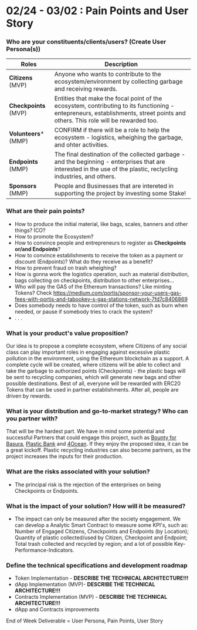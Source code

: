 # **02/24 - 03/02 : Pain Points and User Story**


### Who are your constituents/clients/users? (Create User Persona(s))
| Roles | Description |
| ------ | ------ |
| **Citizens** (MVP)| Anyone who wants to contribute to the ecosystem/environment by collecting garbage and receiving rewards. |
| **Checkpoints** (MVP)| Entities that make the focal point of the ecosystem, contributing to its functioning - entepreneurs, establishments, street points and others. This role will be rewarded too.|
| **Volunteers*** (MMP)| CONFIRM if there will be a role to help the ecosystem - logistics, wheighing the garbage, and ohter activities.
| **Endpoints** (MMP)| The final destination of the collected garbage - and the beginning - enterprises that are interested in the use of the plastic, reclycling industries, and others. |
| **Sponsors** (MMP)| People and Businesses that are intereted in supporting the project by investing some Stake! |

### What are their pain points?
  - How to produce the initial material, like bags, scales, banners and other things? ICO?
  - How to promote the Ecosystem?
  - How to convince people and entrepreneurs to register as **Checkpoints or/and Endpoints**?
  - How to convince establishments to receive the token as a payment or discount (Endpoints)? What do they receive as a benefit?
  - How to prevent fraud on trash wheighing?
  - How is gonna work the logistics operation, such as material distribution, bags collecting on checkpoints, distribution to other enterprises...
  - Who will pay the GAS of the Ethereum transactions? Like minting Tokens? Check https://medium.com/portis/sponsor-your-users-gas-fees-with-portis-and-tabookey-s-gas-stations-network-7fd7c8406869
  - Does somebody needs to have control of the token, such as burn when needed, or pause if somebody tries to crack the system?
  - . . .

### What is your product's value proposition?
Our idea is to propose a complete ecosystem, where Citizens of any social class can play important roles in engaging against excessive plastic pollution in the environment, using the Ethereum blockchain as a support. A complete cycle will be created, where citizens will be able to collect and take the garbage to authorized points (Checkpoints) - the plastic bags will be sent to recycling companies, which will generate new bags and other possible destinations. Best of all, everyone will be rewarded with ERC20 Tokens that can be used in partner establishments. After all, people are driven by rewards.

### What is your distribution and go-to-market strategy? Who can you partner with?
That will be the hardest part. We have in mind some potential and successful Partners that could engage this project, such as [Bounty for Basura](https://filmfreeway.com/thebountyforbasura), [Plastic Bank](https://plasticbank.com/) and [4Ocean](https://4ocean.com/?gclid=Cj0KCQiAkePyBRCEARIsAMy5Scv1ReNjhkw3qezXzpDUJHxaFYV4chm9RibYj0tS6OHA0EnjwA3x75gaAjRoEALw_wcB). If they enjoy the proposed idea, it can be a great kickoff.
Plastic recycling industries can also become partners, as the project increases the inputs for their production.

### What are the risks associated with your solution?
  - The principal risk is the rejection of the enterprises on being Checkpoints or Endpoints.

### What is the impact of your solution? How will it be measured?
  - The impact can only be measured after the society engagement. We can develop a Analytic Smart Contract to measure some KPI's, such as: Number of Engaged Citizens, Checkpoints and Endpoints (by Location); Quantity of plastic collected/used by Citizen, Checkpoint and Endpoint; Total trash collected and recycled by region; and a lot of possible Key-Performance-Indicators.

### Define the technical specifications and development roadmap
  - Token Implementation - **DESCRIBE THE TECHNICAL ARCHITECTURE!!!**
  - dApp Implementation (MVP)- **DESCRIBE THE TECHNICAL ARCHITECTURE!!!**
  - Contracts Implementation (MVP) - **DESCRIBE THE TECHNICAL ARCHITECTURE!!!**
  - dApp and Contracts improvements
  
End of Week Deliverable  = User Persona, Pain Points, User Story
